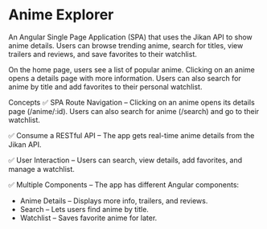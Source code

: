 # Anime Explorer

An Angular Single Page Application (SPA) that uses the Jikan API to show anime details. 
Users can browse trending anime, search for titles, view trailers and reviews, and save favorites to their watchlist.

On the home page, users see a list of popular anime. Clicking on an anime opens a details page with more information. Users can also search for anime by title and add favorites to their personal watchlist.

Concepts
✅ SPA Route Navigation – Clicking on an anime opens its details page (/anime/:id). Users can also search for anime (/search) and go to their watchlist.

✅ Consume a RESTful API – The app gets real-time anime details from the Jikan API.

✅ User Interaction – Users can search, view details, add favorites, and manage a watchlist.

✅ Multiple Components – The app has different Angular components:

- Anime Details – Displays more info, trailers, and reviews.
- Search – Lets users find anime by title.
- Watchlist – Saves favorite anime for later.